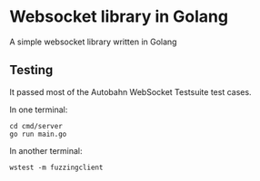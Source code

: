 # Websocket library in Golang

A simple websocket library written in Golang

## Testing

It passed most of the Autobahn WebSocket Testsuite test cases.

In one terminal:
```console
cd cmd/server
go run main.go
```

In another terminal:
```console
wstest -m fuzzingclient
```
